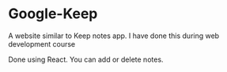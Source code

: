 # Google-Keep
A website similar to Keep notes app. I have done this during web development course

Done using React.
You can add or delete notes.
